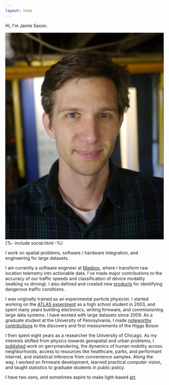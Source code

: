 ```yaml
---
layout: home
---
```


Hi, I'm Jamie Saxon.

<div class=social_images>
  <img src="/assets/img/jamie_saxon.jpg" class=headshot >
  {%- include social.html -%}
</div>


I work on spatial problems, software / hardware integration, and engineering for large datasets.

I am currently a software engineer at [Mapbox](mapbox), where I transform raw location telemetry
into actionable data.  I've made major contributions to the accuracy of our traffic speeds 
and classification of device modality (walking vs driving).
I also defined and created new [products][michelin-li] for identifying dangerous traffic conditions.

I was originally trained as an experimental particle physicist.
I started working on the [ATLAS experiment](atlas) as a high school student in 2003, 
  and spent many years building electronics, writing firmware, and commissioning large data systems.
I have worked with large datasets since 2009.
As a graduate student at the University of Pennsylvania,
  I made [noteworthy](us-atlas) [contributions](atlas-thesis)
  to the discovery and first measurements of the Higgs Boson

I then spent eight years as a researcher the University of Chicago.
As my interests shifted from physics towards geospatial and urban problems,
  I [published](academic) work on gerrymandering, 
  the dynamics of human mobility across neighborhoods,
  access to resources like healthcare, parks, and performant Internet,
  and statistical inference from convenience samples.
Along the way,
  I worked on firmware development,
  learned practical computer vision,
  and taught statistics to graduate students in public policy.

I have two sons, and sometimes aspire to make light-based [art](art).

[atlas]:         https://atlas.cern/
[mapbox]:        https://www.mapbox.com/
[us-atlas]:      https://web.archive.org/web/20220820000940/https://po.usatlas.bnl.gov/programoffice/usatlas_awards
[atlas-thesis]:  https://atlas.cern/updates/news/2014-thesis-award-winners
[michelin-li]:   https://www.linkedin.com/posts/mapbox_michelin-mobility-intelligence-and-mapbox-activity-7157797509816352769-t7sv

